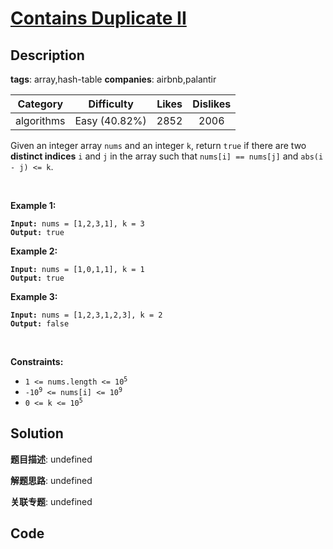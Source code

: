 # [Contains Duplicate II](https://leetcode.com/problems/contains-duplicate-ii/description/)

## Description

**tags**: array,hash-table
**companies**: airbnb,palantir

| Category | Difficulty | Likes | Dislikes |
| :------: | :--------: | :---: | :------: |
| algorithms | Easy (40.82%) | 2852 | 2006 |

<p>Given an integer array <code>nums</code> and an integer <code>k</code>, return <code>true</code> if there are two <strong>distinct indices</strong> <code>i</code> and <code>j</code> in the array such that <code>nums[i] == nums[j]</code> and <code>abs(i - j) &lt;= k</code>.</p>

<p>&nbsp;</p>
<p><strong>Example 1:</strong></p>

<pre><code><strong>Input:</strong> nums = [1,2,3,1], k = 3
<strong>Output:</strong> true</code></pre>

<p><strong>Example 2:</strong></p>

<pre><code><strong>Input:</strong> nums = [1,0,1,1], k = 1
<strong>Output:</strong> true</code></pre>

<p><strong>Example 3:</strong></p>

<pre><code><strong>Input:</strong> nums = [1,2,3,1,2,3], k = 2
<strong>Output:</strong> false</code></pre>

<p>&nbsp;</p>
<p><strong>Constraints:</strong></p>

<ul>
	<li><code>1 &lt;= nums.length &lt;= 10<sup>5</sup></code></li>
	<li><code>-10<sup>9</sup> &lt;= nums[i] &lt;= 10<sup>9</sup></code></li>
	<li><code>0 &lt;= k &lt;= 10<sup>5</sup></code></li>
</ul>

## Solution

**题目描述**: undefined

**解题思路**: undefined

**关联专题**: undefined

## Code
